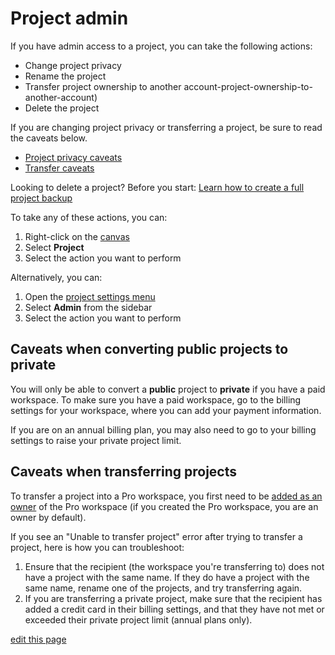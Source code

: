 # Project admin

If you have admin access to a project, you can take the following actions:
- Change project privacy
- Rename the project
- Transfer project ownership to another account-project-ownership-to-another-account)
- Delete the project

<p>
  <div class="alert alert-warning">
    <p>
      If you are changing project privacy or transferring a project, be sure to read the caveats below.
    </p>
    <ul>
      <li><a class="alert-link" href="#caveats-when-converting-public-projects-to-private">Project privacy caveats</a></li>
      <li><a class="alert-link" href="#caveats-when-transferring-projects">Transfer caveats</a></li>
    </ul>
  </div>
</p>

<p class="alert alert-danger">
  Looking to delete a project? Before you start: <a class="alert-link" href="/guides/blueprints.html#project-backups">Learn how to create a full project backup</a>
</p>

To take any of these actions, you can:
1. Right-click on the [canvas](/overview/map-editor.html#canvas)
2. Select **Project**
3. Select the action you want to perform

Alternatively, you can:
1. Open the [project settings menu](/overview/settings.html#project-settings)
2. Select **Admin** from the sidebar
3. Select the action you want to perform


## Caveats when converting public projects to private

You will only be able to convert a **public** project to **private** if you have a paid workspace. To make sure you have a paid workspace, go to the billing settings for your workspace, where you can add your payment information.

If you are on an annual billing plan, you may also need to go to your billing settings to raise your private project limit.


## Caveats when transferring projects

To transfer a project into a Pro workspace, you first need to be [added as an owner](/guides/pro-workspaces.html#add-users-to-a-pro-workspace) of the Pro workspace (if you created the Pro workspace, you are an owner by default).

If you see an "Unable to transfer project" error after trying to transfer a project, here is how you can troubleshoot:
1. Ensure that the recipient (the workspace you're transferring to) does not have a project with the same name. If they do have a project with the same name, rename one of the projects, and try transferring again.
2. If you are transferring a private project, make sure that the recipient has added a credit card in their billing settings, and that they have not met or exceeded their private project limit (annual plans only).


<span class="edit-link"><a href="https://github.com/kumu/docs/blob/master/guides/project-admin.md" target="_blank"><i class="fa fa-github"></i> edit this page</a></span>
